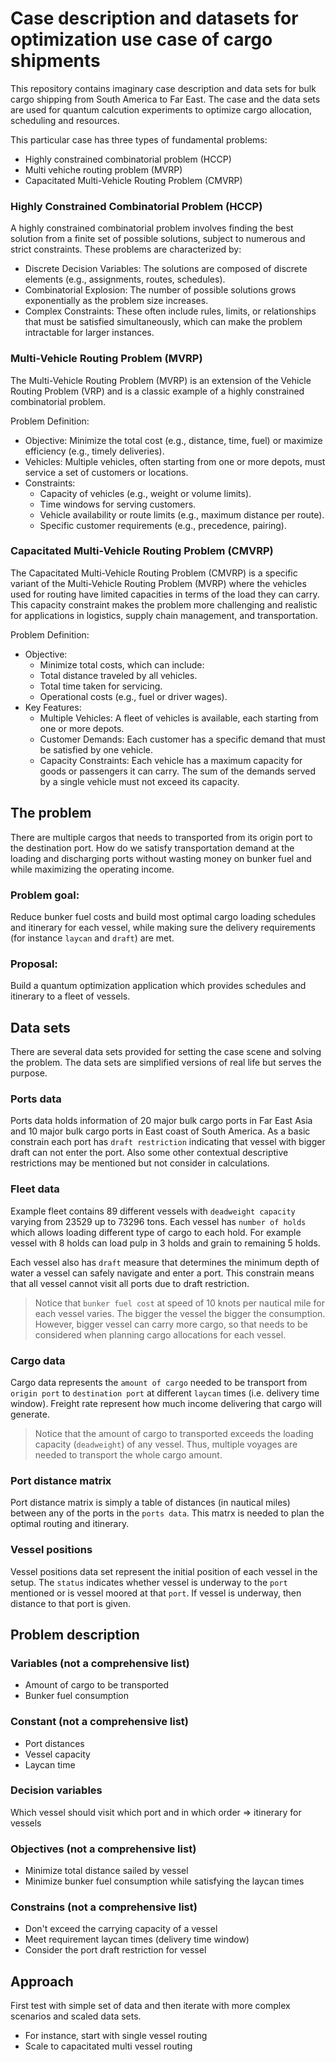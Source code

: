 # Case description and datasets for optimization use case of cargo shipments

This repository contains imaginary case description and data sets for bulk cargo shipping from South America to Far East. The case and the data sets are used for quantum calcution experiments to optimize cargo allocation, scheduling and resources. 

This particular case has three types of fundamental problems:
* Highly constrained combinatorial problem (HCCP)
* Multi vehiche routing problem (MVRP)
* Capacitated Multi-Vehicle Routing Problem (CMVRP)

### Highly Constrained Combinatorial Problem (HCCP)
A highly constrained combinatorial problem involves finding the best solution from a finite set of possible solutions, subject to numerous and strict constraints. These problems are characterized by:

* Discrete Decision Variables: The solutions are composed of discrete elements (e.g., assignments, routes, schedules).
* Combinatorial Explosion: The number of possible solutions grows exponentially as the problem size increases.
* Complex Constraints: These often include rules, limits, or relationships that must be satisfied simultaneously, which can make the problem intractable for larger instances.

### Multi-Vehicle Routing Problem (MVRP)
The Multi-Vehicle Routing Problem (MVRP) is an extension of the Vehicle Routing Problem (VRP) and is a classic example of a highly constrained combinatorial problem.

Problem Definition:
* Objective: Minimize the total cost (e.g., distance, time, fuel) or maximize efficiency (e.g., timely deliveries).
* Vehicles: Multiple vehicles, often starting from one or more depots, must service a set of customers or locations.
* Constraints:
    * Capacity of vehicles (e.g., weight or volume limits).
    * Time windows for serving customers.
    * Vehicle availability or route limits (e.g., maximum distance per route).
    * Specific customer requirements (e.g., precedence, pairing).

### Capacitated Multi-Vehicle Routing Problem (CMVRP)
The Capacitated Multi-Vehicle Routing Problem (CMVRP) is a specific variant of the Multi-Vehicle Routing Problem (MVRP) where the vehicles used for routing have limited capacities in terms of the load they can carry. This capacity constraint makes the problem more challenging and realistic for applications in logistics, supply chain management, and transportation.

Problem Definition:
* Objective:
    * Minimize total costs, which can include:
    * Total distance traveled by all vehicles.
    * Total time taken for servicing.
    * Operational costs (e.g., fuel or driver wages).
* Key Features:
    * Multiple Vehicles: A fleet of vehicles is available, each starting from one or more depots.
    * Customer Demands: Each customer has a specific demand that must be satisfied by one vehicle.
    * Capacity Constraints: Each vehicle has a maximum capacity for goods or passengers it can carry. The sum of the demands served by a single vehicle must not exceed its capacity.

## The problem
There are multiple cargos that needs to transported from its origin port to the destination port. How do we satisfy transportation demand at the loading and discharging ports without wasting money on bunker fuel and while maximizing the operating income.

### Problem goal:
Reduce bunker fuel costs and build most optimal cargo loading schedules and itinerary for each vessel, while making sure the delivery requirements (for instance `laycan` and `draft`) are met.

### Proposal:
Build a quantum optimization application which provides schedules and itinerary to a fleet of vessels.


## Data sets
There are several data sets provided for setting the case scene and solving the problem. The data sets are simplified versions of real life but serves the purpose. 

### Ports data
Ports data holds information of 20 major bulk cargo ports in Far East Asia and 10 major bulk cargo ports in East coast of South America. As a basic constrain each port has `draft restriction` indicating that vessel with bigger draft can not enter the port. Also some other contextual descriptive restrictions may be mentioned but not consider in calculations.

### Fleet data
Example fleet contains 89 different vessels with `deadweight capacity` varying from 23529 up to 73296 tons. Each vessel has `number of holds` which allows loading different type of cargo to each hold. For example vessel with 8 holds can load pulp in 3 holds and grain to remaining 5 holds. 

Each vessel also has `draft` measure that determines the minimum depth of water a vessel can safely navigate and enter a port. This constrain means that all vessel cannot visit all ports due to draft restriction. 

> Notice that `bunker fuel cost` at speed of 10 knots per nautical mile for each vessel varies. The bigger the vessel the bigger the consumption. However, bigger vessel can carry more cargo, so that needs to be considered when planning cargo allocations for each vessel.

### Cargo data
Cargo data represents the `amount of cargo` needed to be transport from `origin port` to `destination port` at different `laycan` times  (i.e. delivery time window). Freight rate represent how much income delivering that cargo will generate. 
> Notice that the amount of cargo to transported exceeds the loading capacity (`deadweight`) of any vessel. Thus, multiple voyages are needed to transport the whole cargo amount.

### Port distance matrix
Port distance matrix is simply a table of distances (in nautical miles) between any of the ports in the `ports data`. This matrx is needed to plan the optimal routing and itinerary.

### Vessel positions
Vessel positions data set represent the initial position of each vessel in the setup. The `status` indicates whether vessel is underway to the `port` mentioned or is vessel moored at that `port`. If vessel is underway, then distance to that port is given.


## Problem description

### Variables (not a comprehensive list)
* Amount of cargo to be transported
* Bunker fuel consumption

### Constant (not a comprehensive list)
* Port distances
* Vessel capacity
* Laycan time

### Decision variables
Which vessel should visit which port and in which order => itinerary for vessels

### Objectives (not a comprehensive list)
* Minimize total distance sailed by vessel
* Minimize bunker fuel consumption while satisfying the laycan times

### Constrains (not a comprehensive list)
* Don't exceed the carrying capacity of a vessel
* Meet requirement laycan times (delivery time window)
* Consider the port draft restriction for vessel

## Approach
First test with simple set of data and then iterate with more complex scenarios and scaled data sets.
* For instance, start with single vessel routing
* Scale to capacitated multi vessel routing